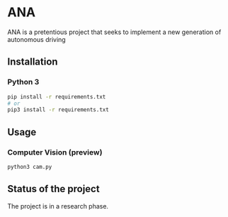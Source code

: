 # ANA

ANA is a pretentious project that seeks to implement a new generation of autonomous driving

## Installation

### Python 3


```bash
pip install -r requirements.txt
# or
pip3 install -r requirements.txt
```

## Usage

### Computer Vision (preview)
```bash
python3 cam.py
```

## Status of the project

The project is in a research phase.